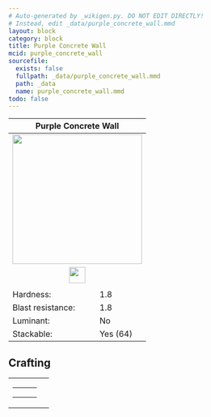 ```yaml
---
# Auto-generated by _wikigen.py. DO NOT EDIT DIRECTLY!
# Instead, edit _data/purple_concrete_wall.mmd
layout: block
category: block
title: Purple Concrete Wall
mcid: purple_concrete_wall
sourcefile:
  exists: false
  fullpath: _data/purple_concrete_wall.mmd
  path: _data
  name: purple_concrete_wall.mmd
todo: false
---
```


<table class="block-info"><thead><tr>
<th colspan=2>Purple Concrete Wall</th>
</tr></thead><tbody>
<tr><td colspan=2 class="cell-image-big" style="text-align:center"><img onerror="this.src={{ "/img/missing_lg.png" | relative_url | jsonify | escape }}" src="/allotment/img/textures/allotment/purple_concrete_wall.png" width="256" height="256" alt="" class="preview-icon"></td></tr>
<tr><td colspan=2 class="cell-image-small" style="text-align:center"><img onerror="this.src={{ "/img/missing.png" | relative_url | jsonify | escape }}" src="/allotment/img/inventory_textures/allotment/purple_concrete_wall.png" width="32" height="32" alt="" class="inventory-icon"></td></tr>
<tr><td colspan=2 style="text-align:center"><span class="tool-info tool-pickaxe tool-level-1" title="Requires a Wooden/Gold Pickaxe"></span></td></tr>
<tr><td>Hardness:</td><td>1.8</td></tr>
<tr><td>Blast resistance:</td><td>1.8</td></tr>
<tr><td>Luminant:</td><td>No</td></tr>
<tr><td>Stackable:</td><td>Yes (64)</td></tr>
</tbody></table>

## Crafting

<table class="crafting-recipe crafting-shaped"><tbody><tr>
<td><table class="crafting-grid"><tbody>
<tr>
<td>
<span title="Purple Concrete" class="item item-minecraft:purple_concrete item-type-item" style="background-image:url(&quot;/allotment/img/inventory_textures/minecraft/purple_concrete.png&quot;)"></span>
</td>
<td>
<span title="Purple Concrete" class="item item-minecraft:purple_concrete item-type-item" style="background-image:url(&quot;/allotment/img/inventory_textures/minecraft/purple_concrete.png&quot;)"></span>
</td>
<td>
<span title="Purple Concrete" class="item item-minecraft:purple_concrete item-type-item" style="background-image:url(&quot;/allotment/img/inventory_textures/minecraft/purple_concrete.png&quot;)"></span>
</td>
</tr>
<tr>
<td>
<span title="Purple Concrete" class="item item-minecraft:purple_concrete item-type-item" style="background-image:url(&quot;/allotment/img/inventory_textures/minecraft/purple_concrete.png&quot;)"></span>
</td>
<td>
<span title="Purple Concrete" class="item item-minecraft:purple_concrete item-type-item" style="background-image:url(&quot;/allotment/img/inventory_textures/minecraft/purple_concrete.png&quot;)"></span>
</td>
<td>
<span title="Purple Concrete" class="item item-minecraft:purple_concrete item-type-item" style="background-image:url(&quot;/allotment/img/inventory_textures/minecraft/purple_concrete.png&quot;)"></span>
</td>
</tr>
<tr>
<td>
<span class="item item-empty-space"></span>
</td>
<td>
<span class="item item-empty-space"></span>
</td>
<td>
<span class="item item-empty-space"></span>
</td>
</tr>
</tbody></table></td>
<td class="result">
<div class="result-inner">
<div class="result-slot">
<span title="Purple Concrete Wall" class="item item-allotment:purple_concrete_wall" style="background-image:url(&quot;/allotment/img/inventory_textures/allotment/purple_concrete_wall.png&quot;)"></span>
</div>
</div>
</td>
</tr></tbody></table>